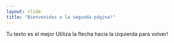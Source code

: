 ```yaml
---
layout: slide
title: "Bienvenidos a la segunda página!"
---
```

Tu texto es el mejor
Utiliza la flecha hacia la izquierda para volver!
